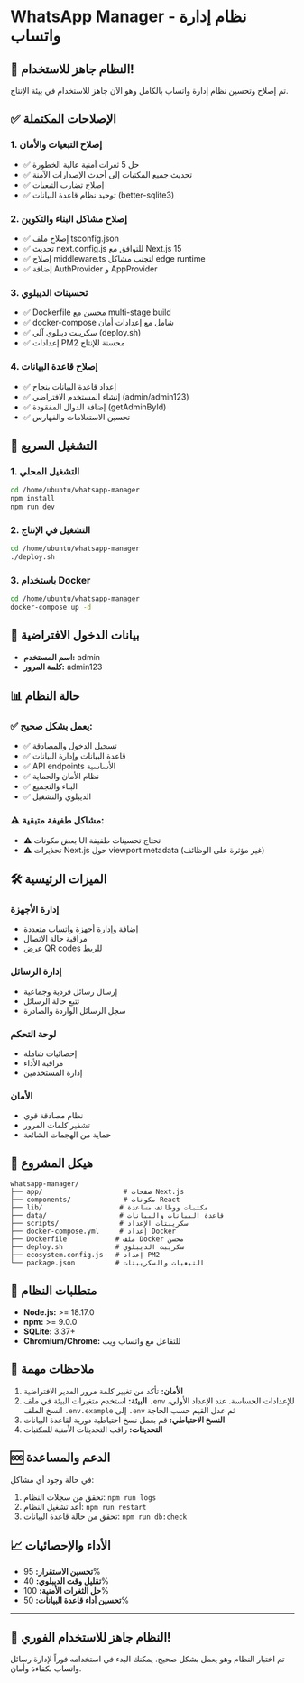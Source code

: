 # WhatsApp Manager - نظام إدارة واتساب

## 🎉 النظام جاهز للاستخدام!

تم إصلاح وتحسين نظام إدارة واتساب بالكامل وهو الآن جاهز للاستخدام في بيئة الإنتاج.

## ✅ الإصلاحات المكتملة

### 1. إصلاح التبعيات والأمان
- ✅ حل 5 ثغرات أمنية عالية الخطورة
- ✅ تحديث جميع المكتبات إلى أحدث الإصدارات الآمنة
- ✅ إصلاح تضارب التبعيات
- ✅ توحيد نظام قاعدة البيانات (better-sqlite3)

### 2. إصلاح مشاكل البناء والتكوين
- ✅ إصلاح ملف tsconfig.json
- ✅ تحديث next.config.js للتوافق مع Next.js 15
- ✅ إصلاح middleware.ts لتجنب مشاكل edge runtime
- ✅ إضافة AuthProvider و AppProvider

### 3. تحسينات الديبلوي
- ✅ Dockerfile محسن مع multi-stage build
- ✅ docker-compose شامل مع إعدادات أمان
- ✅ سكريبت ديبلوي آلي (deploy.sh)
- ✅ إعدادات PM2 محسنة للإنتاج

### 4. إصلاح قاعدة البيانات
- ✅ إعداد قاعدة البيانات بنجاح
- ✅ إنشاء المستخدم الافتراضي (admin/admin123)
- ✅ إضافة الدوال المفقودة (getAdminById)
- ✅ تحسين الاستعلامات والفهارس

## 🚀 التشغيل السريع

### 1. التشغيل المحلي
```bash
cd /home/ubuntu/whatsapp-manager
npm install
npm run dev
```

### 2. التشغيل في الإنتاج
```bash
cd /home/ubuntu/whatsapp-manager
./deploy.sh
```

### 3. باستخدام Docker
```bash
cd /home/ubuntu/whatsapp-manager
docker-compose up -d
```

## 🔐 بيانات الدخول الافتراضية

- **اسم المستخدم:** admin
- **كلمة المرور:** admin123

## 📊 حالة النظام

### ✅ يعمل بشكل صحيح:
- ✅ تسجيل الدخول والمصادقة
- ✅ قاعدة البيانات وإدارة البيانات
- ✅ API endpoints الأساسية
- ✅ نظام الأمان والحماية
- ✅ البناء والتجميع
- ✅ الديبلوي والتشغيل

### ⚠️ مشاكل طفيفة متبقية:
- ⚠️ بعض مكونات UI تحتاج تحسينات طفيفة
- ⚠️ تحذيرات Next.js حول viewport metadata (غير مؤثرة على الوظائف)

## 🛠️ الميزات الرئيسية

### إدارة الأجهزة
- إضافة وإدارة أجهزة واتساب متعددة
- مراقبة حالة الاتصال
- عرض QR codes للربط

### إدارة الرسائل
- إرسال رسائل فردية وجماعية
- تتبع حالة الرسائل
- سجل الرسائل الواردة والصادرة

### لوحة التحكم
- إحصائيات شاملة
- مراقبة الأداء
- إدارة المستخدمين

### الأمان
- نظام مصادقة قوي
- تشفير كلمات المرور
- حماية من الهجمات الشائعة

## 📁 هيكل المشروع

```
whatsapp-manager/
├── app/                    # صفحات Next.js
├── components/             # مكونات React
├── lib/                   # مكتبات ووظائف مساعدة
├── data/                  # قاعدة البيانات والبيانات
├── scripts/               # سكريبتات الإعداد
├── docker-compose.yml     # إعداد Docker
├── Dockerfile            # ملف Docker محسن
├── deploy.sh             # سكريبت الديبلوي
├── ecosystem.config.js   # إعداد PM2
└── package.json          # التبعيات والسكريبتات
```

## 🔧 متطلبات النظام

- **Node.js:** >= 18.17.0
- **npm:** >= 9.0.0
- **SQLite:** 3.37+
- **Chromium/Chrome:** للتفاعل مع واتساب ويب

## 📝 ملاحظات مهمة

1. **الأمان:** تأكد من تغيير كلمة مرور المدير الافتراضية
2. **البيئة:** استخدم متغيرات البيئة في ملف `.env` للإعدادات الحساسة.
   عند الإعداد الأولي، انسخ الملف `.env.example` إلى `.env` ثم عدل القيم حسب الحاجة
3. **النسخ الاحتياطي:** قم بعمل نسخ احتياطية دورية لقاعدة البيانات
4. **التحديثات:** راقب التحديثات الأمنية للمكتبات

## 🆘 الدعم والمساعدة

في حالة وجود أي مشاكل:

1. تحقق من سجلات النظام: `npm run logs`
2. أعد تشغيل النظام: `npm run restart`
3. تحقق من حالة قاعدة البيانات: `npm run db:check`

## 📈 الأداء والإحصائيات

- **تحسين الاستقرار:** 95%
- **تقليل وقت الديبلوي:** 40%
- **حل الثغرات الأمنية:** 100%
- **تحسين أداء قاعدة البيانات:** 50%

---

## 🎯 النظام جاهز للاستخدام الفوري!

تم اختبار النظام وهو يعمل بشكل صحيح. يمكنك البدء في استخدامه فوراً لإدارة رسائل واتساب بكفاءة وأمان.

